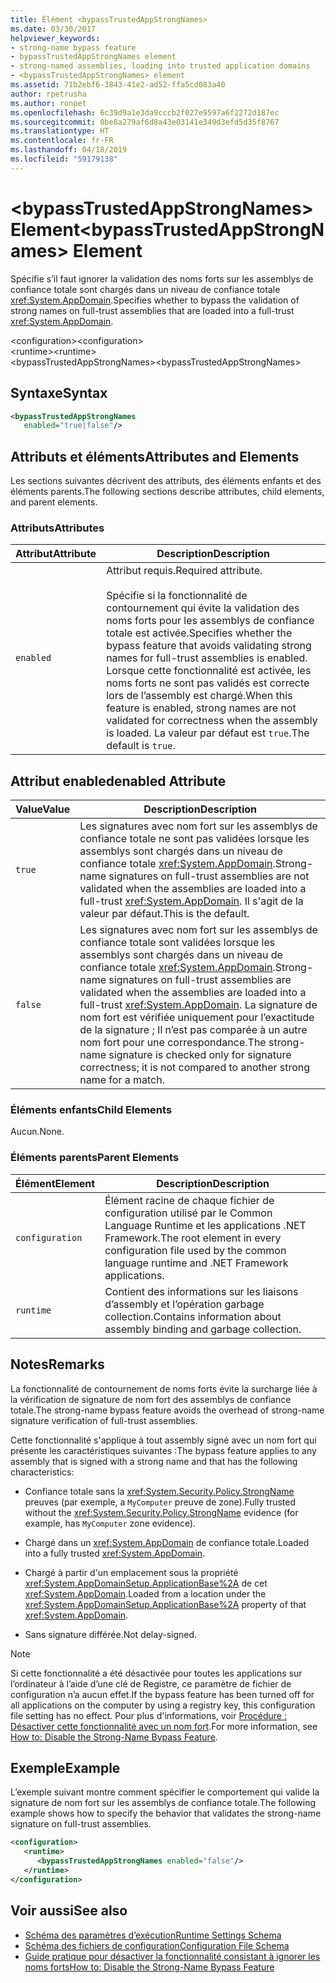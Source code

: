```yaml
---
title: Élément <bypassTrustedAppStrongNames>
ms.date: 03/30/2017
helpviewer_keywords:
- strong-name bypass feature
- bypassTrustedAppStrongNames element
- strong-named assemblies, loading into trusted application domains
- <bypassTrustedAppStrongNames> element
ms.assetid: 71b2ebf6-3843-41e2-ad52-ffa5cd083a40
author: rpetrusha
ms.author: ronpet
ms.openlocfilehash: 6c39d9a1e3da9cccb2f027e9597a6f2272d187ec
ms.sourcegitcommit: 0be8a279af6d8a43e03141e349d3efd5d35f8767
ms.translationtype: HT
ms.contentlocale: fr-FR
ms.lasthandoff: 04/18/2019
ms.locfileid: "59179138"
---
```

# <a name="bypasstrustedappstrongnames-element"></a><span data-ttu-id="807a1-102">\<bypassTrustedAppStrongNames> Element</span><span class="sxs-lookup"><span data-stu-id="807a1-102">\<bypassTrustedAppStrongNames> Element</span></span>
<span data-ttu-id="807a1-103">Spécifie s’il faut ignorer la validation des noms forts sur les assemblys de confiance totale sont chargés dans un niveau de confiance totale <xref:System.AppDomain>.</span><span class="sxs-lookup"><span data-stu-id="807a1-103">Specifies whether to bypass the validation of strong names on full-trust assemblies that are loaded into a full-trust <xref:System.AppDomain>.</span></span>  
  
 <span data-ttu-id="807a1-104">\<configuration></span><span class="sxs-lookup"><span data-stu-id="807a1-104">\<configuration></span></span>  
<span data-ttu-id="807a1-105">\<runtime></span><span class="sxs-lookup"><span data-stu-id="807a1-105">\<runtime></span></span>  
<span data-ttu-id="807a1-106">\<bypassTrustedAppStrongNames></span><span class="sxs-lookup"><span data-stu-id="807a1-106">\<bypassTrustedAppStrongNames></span></span>  
  
## <a name="syntax"></a><span data-ttu-id="807a1-107">Syntaxe</span><span class="sxs-lookup"><span data-stu-id="807a1-107">Syntax</span></span>  
  
```xml  
<bypassTrustedAppStrongNames    
   enabled="true|false"/>  
```  
  
## <a name="attributes-and-elements"></a><span data-ttu-id="807a1-108">Attributs et éléments</span><span class="sxs-lookup"><span data-stu-id="807a1-108">Attributes and Elements</span></span>  
 <span data-ttu-id="807a1-109">Les sections suivantes décrivent des attributs, des éléments enfants et des éléments parents.</span><span class="sxs-lookup"><span data-stu-id="807a1-109">The following sections describe attributes, child elements, and parent elements.</span></span>  
  
### <a name="attributes"></a><span data-ttu-id="807a1-110">Attributs</span><span class="sxs-lookup"><span data-stu-id="807a1-110">Attributes</span></span>  
  
|<span data-ttu-id="807a1-111">Attribut</span><span class="sxs-lookup"><span data-stu-id="807a1-111">Attribute</span></span>|<span data-ttu-id="807a1-112">Description</span><span class="sxs-lookup"><span data-stu-id="807a1-112">Description</span></span>|  
|---------------|-----------------|  
|`enabled`|<span data-ttu-id="807a1-113">Attribut requis.</span><span class="sxs-lookup"><span data-stu-id="807a1-113">Required attribute.</span></span><br /><br /> <span data-ttu-id="807a1-114">Spécifie si la fonctionnalité de contournement qui évite la validation des noms forts pour les assemblys de confiance totale est activée.</span><span class="sxs-lookup"><span data-stu-id="807a1-114">Specifies whether the bypass feature that avoids validating strong names for full-trust assemblies is enabled.</span></span> <span data-ttu-id="807a1-115">Lorsque cette fonctionnalité est activée, les noms forts ne sont pas validés est correcte lors de l’assembly est chargé.</span><span class="sxs-lookup"><span data-stu-id="807a1-115">When this feature is enabled, strong names are not validated for correctness when the assembly is loaded.</span></span> <span data-ttu-id="807a1-116">La valeur par défaut est `true`.</span><span class="sxs-lookup"><span data-stu-id="807a1-116">The default is `true`.</span></span>|  
  
## <a name="enabled-attribute"></a><span data-ttu-id="807a1-117">Attribut enabled</span><span class="sxs-lookup"><span data-stu-id="807a1-117">enabled Attribute</span></span>  
  
|<span data-ttu-id="807a1-118">Value</span><span class="sxs-lookup"><span data-stu-id="807a1-118">Value</span></span>|<span data-ttu-id="807a1-119">Description</span><span class="sxs-lookup"><span data-stu-id="807a1-119">Description</span></span>|  
|-----------|-----------------|  
|`true`|<span data-ttu-id="807a1-120">Les signatures avec nom fort sur les assemblys de confiance totale ne sont pas validées lorsque les assemblys sont chargés dans un niveau de confiance totale <xref:System.AppDomain>.</span><span class="sxs-lookup"><span data-stu-id="807a1-120">Strong-name signatures on full-trust assemblies are not validated when the assemblies are loaded into a full-trust <xref:System.AppDomain>.</span></span> <span data-ttu-id="807a1-121">Il s'agit de la valeur par défaut.</span><span class="sxs-lookup"><span data-stu-id="807a1-121">This is the default.</span></span>|  
|`false`|<span data-ttu-id="807a1-122">Les signatures avec nom fort sur les assemblys de confiance totale sont validées lorsque les assemblys sont chargés dans un niveau de confiance totale <xref:System.AppDomain>.</span><span class="sxs-lookup"><span data-stu-id="807a1-122">Strong-name signatures on full-trust assemblies are validated when the assemblies are loaded into a full-trust <xref:System.AppDomain>.</span></span> <span data-ttu-id="807a1-123">La signature de nom fort est vérifiée uniquement pour l’exactitude de la signature ; Il n’est pas comparée à un autre nom fort pour une correspondance.</span><span class="sxs-lookup"><span data-stu-id="807a1-123">The strong-name signature is checked only for signature correctness; it is not compared to another strong name for a match.</span></span>|  
  
### <a name="child-elements"></a><span data-ttu-id="807a1-124">Éléments enfants</span><span class="sxs-lookup"><span data-stu-id="807a1-124">Child Elements</span></span>  
 <span data-ttu-id="807a1-125">Aucun.</span><span class="sxs-lookup"><span data-stu-id="807a1-125">None.</span></span>  
  
### <a name="parent-elements"></a><span data-ttu-id="807a1-126">Éléments parents</span><span class="sxs-lookup"><span data-stu-id="807a1-126">Parent Elements</span></span>  
  
|<span data-ttu-id="807a1-127">Élément</span><span class="sxs-lookup"><span data-stu-id="807a1-127">Element</span></span>|<span data-ttu-id="807a1-128">Description</span><span class="sxs-lookup"><span data-stu-id="807a1-128">Description</span></span>|  
|-------------|-----------------|  
|`configuration`|<span data-ttu-id="807a1-129">Élément racine de chaque fichier de configuration utilisé par le Common Language Runtime et les applications .NET Framework.</span><span class="sxs-lookup"><span data-stu-id="807a1-129">The root element in every configuration file used by the common language runtime and .NET Framework applications.</span></span>|  
|`runtime`|<span data-ttu-id="807a1-130">Contient des informations sur les liaisons d’assembly et l’opération garbage collection.</span><span class="sxs-lookup"><span data-stu-id="807a1-130">Contains information about assembly binding and garbage collection.</span></span>|  
  
## <a name="remarks"></a><span data-ttu-id="807a1-131">Notes</span><span class="sxs-lookup"><span data-stu-id="807a1-131">Remarks</span></span>  
 <span data-ttu-id="807a1-132">La fonctionnalité de contournement de noms forts évite la surcharge liée à la vérification de signature de nom fort des assemblys de confiance totale.</span><span class="sxs-lookup"><span data-stu-id="807a1-132">The strong-name bypass feature avoids the overhead of strong-name signature verification of full-trust assemblies.</span></span>  
  
 <span data-ttu-id="807a1-133">Cette fonctionnalité s'applique à tout assembly signé avec un nom fort qui présente les caractéristiques suivantes :</span><span class="sxs-lookup"><span data-stu-id="807a1-133">The bypass feature applies to any assembly that is signed with a strong name and that has the following characteristics:</span></span>  
  
-   <span data-ttu-id="807a1-134">Confiance totale sans la <xref:System.Security.Policy.StrongName> preuves (par exemple, a `MyComputer` preuve de zone).</span><span class="sxs-lookup"><span data-stu-id="807a1-134">Fully trusted without the <xref:System.Security.Policy.StrongName> evidence (for example, has `MyComputer` zone evidence).</span></span>  
  
-   <span data-ttu-id="807a1-135">Chargé dans un <xref:System.AppDomain> de confiance totale.</span><span class="sxs-lookup"><span data-stu-id="807a1-135">Loaded into a fully trusted <xref:System.AppDomain>.</span></span>  
  
-   <span data-ttu-id="807a1-136">Chargé à partir d'un emplacement sous la propriété <xref:System.AppDomainSetup.ApplicationBase%2A> de cet <xref:System.AppDomain>.</span><span class="sxs-lookup"><span data-stu-id="807a1-136">Loaded from a location under the <xref:System.AppDomainSetup.ApplicationBase%2A> property of that <xref:System.AppDomain>.</span></span>  
  
-   <span data-ttu-id="807a1-137">Sans signature différée.</span><span class="sxs-lookup"><span data-stu-id="807a1-137">Not delay-signed.</span></span>  
  
> [!NOTE]
>  <span data-ttu-id="807a1-138">Si cette fonctionnalité a été désactivée pour toutes les applications sur l’ordinateur à l’aide d’une clé de Registre, ce paramètre de fichier de configuration n’a aucun effet.</span><span class="sxs-lookup"><span data-stu-id="807a1-138">If the bypass feature has been turned off for all applications on the computer by using a registry key, this configuration file setting has no effect.</span></span> <span data-ttu-id="807a1-139">Pour plus d'informations, voir [Procédure : Désactiver cette fonctionnalité avec un nom fort](../../../../../docs/framework/app-domains/how-to-disable-the-strong-name-bypass-feature.md).</span><span class="sxs-lookup"><span data-stu-id="807a1-139">For more information, see [How to: Disable the Strong-Name Bypass Feature](../../../../../docs/framework/app-domains/how-to-disable-the-strong-name-bypass-feature.md).</span></span>  
  
## <a name="example"></a><span data-ttu-id="807a1-140">Exemple</span><span class="sxs-lookup"><span data-stu-id="807a1-140">Example</span></span>  
 <span data-ttu-id="807a1-141">L’exemple suivant montre comment spécifier le comportement qui valide la signature de nom fort sur les assemblys de confiance totale.</span><span class="sxs-lookup"><span data-stu-id="807a1-141">The following example shows how to specify the behavior that validates the strong-name signature on full-trust assemblies.</span></span>  
  
```xml  
<configuration>  
   <runtime>  
      <bypassTrustedAppStrongNames enabled="false"/>  
   </runtime>  
</configuration>  
```  
  
## <a name="see-also"></a><span data-ttu-id="807a1-142">Voir aussi</span><span class="sxs-lookup"><span data-stu-id="807a1-142">See also</span></span>

- [<span data-ttu-id="807a1-143">Schéma des paramètres d’exécution</span><span class="sxs-lookup"><span data-stu-id="807a1-143">Runtime Settings Schema</span></span>](../../../../../docs/framework/configure-apps/file-schema/runtime/index.md)
- [<span data-ttu-id="807a1-144">Schéma des fichiers de configuration</span><span class="sxs-lookup"><span data-stu-id="807a1-144">Configuration File Schema</span></span>](../../../../../docs/framework/configure-apps/file-schema/index.md)
- [<span data-ttu-id="807a1-145">Guide pratique pour désactiver la fonctionnalité consistant à ignorer les noms forts</span><span class="sxs-lookup"><span data-stu-id="807a1-145">How to: Disable the Strong-Name Bypass Feature</span></span>](../../../../../docs/framework/app-domains/how-to-disable-the-strong-name-bypass-feature.md)
